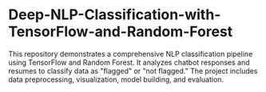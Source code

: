 # Deep-NLP-Classification-with-TensorFlow-and-Random-Forest
This repository demonstrates a comprehensive NLP classification pipeline using TensorFlow and Random Forest. It analyzes chatbot responses and resumes to classify data as "flagged" or "not flagged." The project includes data preprocessing, visualization, model building, and evaluation.
